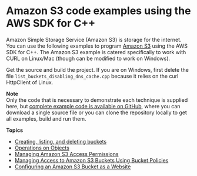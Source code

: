 # Amazon S3 code examples using the AWS SDK for C\+\+<a name="examples-s3"></a>

Amazon Simple Storage Service \(Amazon S3\) is storage for the internet\. You can use the following examples to program [Amazon S3](https://aws.amazon.com/s3) using the AWS SDK for C\+\+\. The Amazon S3 example is catered specifically to work with CURL on Linux/Mac \(though can be modified to work on Windows\)\.

Get the source and build the project\. If you are on Windows, first delete the file `list_buckets_disabling_dns_cache.cpp` because it relies on the curl HttpClient of Linux\.

**Note**  
Only the code that is necessary to demonstrate each technique is supplied here, but [complete example code is available on GitHub](https://github.com/awsdocs/aws-doc-sdk-examples/tree/master/cpp), where you can download a single source file or you can clone the repository locally to get all examples, build and run them\.

**Topics**
+ [Creating, listing, and deleting buckets](examples-s3-buckets.md)
+ [Operations on Objects](examples-s3-objects.md)
+ [Managing Amazon S3 Access Permissions](examples-s3-access-permissions.md)
+ [Managing Access to Amazon S3 Buckets Using Bucket Policies](examples-s3-bucket-policies.md)
+ [Configuring an Amazon S3 Bucket as a Website](examples-s3-website-configuration.md)